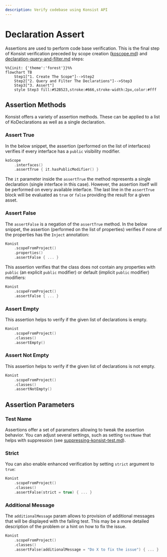 ```yaml
---
description: Verify codebase using Konsist API
---
```


# Declaration Assert

Assertions are used to perform code base verification. This is the final step of Konsist verification preceded by scope creation ([koscope.md](koscope.md "mention")) and [declaration-query-and-filter.md](declaration-query-and-filter.md "mention") steps:

```mermaid
%%{init: {'theme':'forest'}}%%
flowchart TB
    Step1["1. Create The Scope"]-->Step2
    Step2["2. Query and Filter The Declarations"]-->Step3
    Step3["3. Assert"]
    style Step3 fill:#52B523,stroke:#666,stroke-width:2px,color:#fff
```



## Assertion Methods

Konsist offers a variety of assertion methods. These can be applied to a list of KoDeclarations as well as a single declaration.

### Assert True

In the below snippet, the assertion (performed on the list of interfaces) verifies if every interface has a `public` visibility modifier.

```kotlin
koScope
    .interfaces()
    .assertTrue { it.hasPublicModifier() }
```

The `it` parameter inside the `assertTrue` the method represents a single declaration (single interface in this case). However, the assertion itself will be performed on every available interface. The last line in the `assertTrue` block will be evaluated as `true` or `false` providing the result for a given asset.



### Assert False

The `assertFalse` is a negation of the `assertTrue` method. In the below snippet, the assertion (performed on the list of properties) verifies if none of the properties has the `Inject` annotation:

```kotlin
Konist
    .scopeFromProject()
    .properties()
    .assertFalse { ... }
```

This assertion verifies that the class does not contain any properties with `public` (an explicit `public` modifier) or default (implicit `public` modifier) modifiers:

```kotlin
Konist
    .scopeFromProject()
    .assertFalse { ... }
```

### Assert Empty

This assertion helps to verify if the given list of declarations is empty.&#x20;

```kotlin
Konist
    .scopeFromProject()
    .classes()
    .assertEmpty()
```

### Assert Not Empty

This assertion helps to verify if the given list of declarations is not empty.&#x20;

```kotlin
Konist
    .scopeFromProject()
    .classes()
    .assertNotEmpty()
```

## Assertion Parameters

### Test Name

Assertions offer a set of parameters allowing to tweak the assertion behavior. You can adjust several settings, such as setting `testName` that helps with suppression (see [suppressing-konsist-test.md](suppressing-konsist-test.md "mention")).

### Strict

You can also enable enhanced verification by setting  `strict` argument to `true`:

```kotlin
Konist
    .scopeFromProject() 
    .classes()
    .assertFalse(strict = true) { ... }
```

### Additional Message

The `additionalMessage` param allows to provision of additional messages that will be displayed with the failing test. This may be a more detailed description of the problem or a hint on how to fix the issue.

```kotlin
Konist
    .scopeFromProject() 
    .classes()
    .assertFalse(additionalMessage = "Do X to fix the issue") { ... }
```
